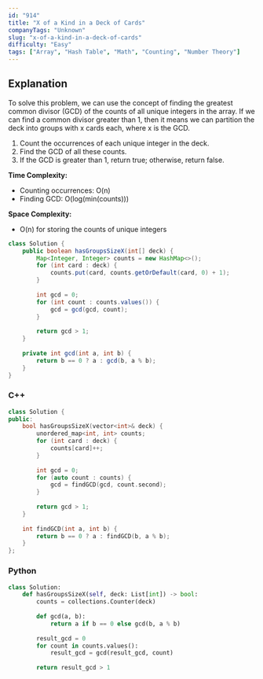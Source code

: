```yaml
---
id: "914"
title: "X of a Kind in a Deck of Cards"
companyTags: "Unknown"
slug: "x-of-a-kind-in-a-deck-of-cards"
difficulty: "Easy"
tags: ["Array", "Hash Table", "Math", "Counting", "Number Theory"]
---
```


## Explanation
To solve this problem, we can use the concept of finding the greatest common divisor (GCD) of the counts of all unique integers in the array. If we can find a common divisor greater than 1, then it means we can partition the deck into groups with x cards each, where x is the GCD.

1. Count the occurrences of each unique integer in the deck.
2. Find the GCD of all these counts.
3. If the GCD is greater than 1, return true; otherwise, return false.

**Time Complexity:**
- Counting occurrences: O(n)
- Finding GCD: O(log(min(counts)))

**Space Complexity:**
- O(n) for storing the counts of unique integers
```java
class Solution {
    public boolean hasGroupsSizeX(int[] deck) {
        Map<Integer, Integer> counts = new HashMap<>();
        for (int card : deck) {
            counts.put(card, counts.getOrDefault(card, 0) + 1);
        }
        
        int gcd = 0;
        for (int count : counts.values()) {
            gcd = gcd(gcd, count);
        }
        
        return gcd > 1;
    }
    
    private int gcd(int a, int b) {
        return b == 0 ? a : gcd(b, a % b);
    }
}
```

### C++
```cpp
class Solution {
public:
    bool hasGroupsSizeX(vector<int>& deck) {
        unordered_map<int, int> counts;
        for (int card : deck) {
            counts[card]++;
        }
        
        int gcd = 0;
        for (auto count : counts) {
            gcd = findGCD(gcd, count.second);
        }
        
        return gcd > 1;
    }
    
    int findGCD(int a, int b) {
        return b == 0 ? a : findGCD(b, a % b);
    }
};
```

### Python
```python
class Solution:
    def hasGroupsSizeX(self, deck: List[int]) -> bool:
        counts = collections.Counter(deck)
        
        def gcd(a, b):
            return a if b == 0 else gcd(b, a % b)
        
        result_gcd = 0
        for count in counts.values():
            result_gcd = gcd(result_gcd, count)
        
        return result_gcd > 1
```